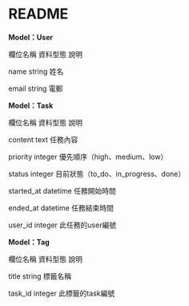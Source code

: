 # README

**Model：User** 

欄位名稱 資料型態 說明 

name string 姓名 

email string 電郵


**Model：Task** 

欄位名稱 資料型態 說明 

content text 任務內容

priority integer 優先順序（high、medium、low）

status integer 目前狀態（to_do、in_progress、done）

started_at datetime 任務開始時間

ended_at datetime 任務結束時間

user_id integer 此任務的user編號


**Model：Tag**

欄位名稱 資料型態 說明

title string 標籤名稱

task_id integer 此標籤的task編號